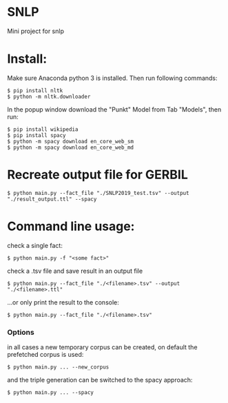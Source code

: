 # SNLP

Mini project for snlp

# Install:

Make sure Anaconda python 3 is installed. Then run following commands:

```
$ pip install nltk
$ python -m nltk.downloader
```

In the popup window download the "Punkt" Model from Tab "Models", then run:

```
$ pip install wikipedia
$ pip install spacy
$ python -m spacy download en_core_web_sm
$ python -m spacy download en_core_web_md
```

# Recreate output file for GERBIL

```
$ python main.py --fact_file "./SNLP2019_test.tsv" --output "./result_output.ttl" --spacy
```

# Command line usage:

check a single fact:

```
$ python main.py -f "<some fact>"
```

check a .tsv file and save result in an output file

```
$ python main.py --fact_file "./<filename>.tsv" --output "./<filename>.ttl"
```

...or only print the result to the console:

```
$ python main.py --fact_file "./<filename>.tsv"
```

### Options

in all cases a new temporary corpus can be created, on default the prefetched corpus is used:

```
$ python main.py ... --new_corpus
```

and the triple generation can be switched to the spacy approach:

```
$ python main.py ... --spacy
```
